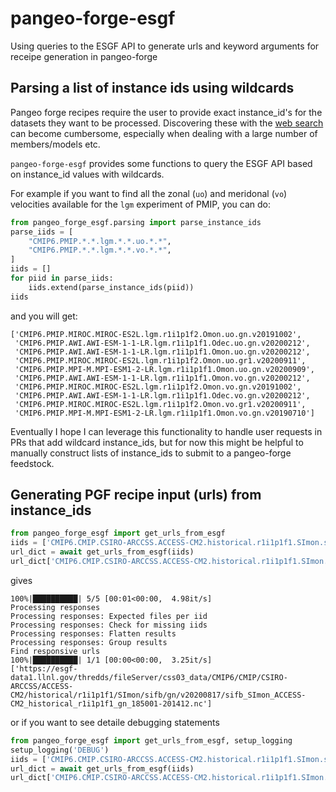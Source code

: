 # pangeo-forge-esgf

Using queries to the ESGF API to generate urls and keyword arguments for receipe generation in pangeo-forge

## Parsing a list of instance ids using wildcards

Pangeo forge recipes require the user to provide exact instance_id's for the datasets they want to be processed. Discovering these with the [web search](https://esgf-node.llnl.gov/search/cmip6/) can become cumbersome, especially when dealing with a large number of members/models etc.

`pangeo-forge-esgf` provides some functions to query the ESGF API based on instance_id values with wildcards.

For example if you want to find all the zonal (`uo`) and meridonal (`vo`) velocities available for the `lgm` experiment of PMIP, you can do:

```python
from pangeo_forge_esgf.parsing import parse_instance_ids
parse_iids = [
    "CMIP6.PMIP.*.*.lgm.*.*.uo.*.*",
    "CMIP6.PMIP.*.*.lgm.*.*.vo.*.*",
]
iids = []
for piid in parse_iids:
    iids.extend(parse_instance_ids(piid))
iids
```

and you will get:

```
['CMIP6.PMIP.MIROC.MIROC-ES2L.lgm.r1i1p1f2.Omon.uo.gn.v20191002',
 'CMIP6.PMIP.AWI.AWI-ESM-1-1-LR.lgm.r1i1p1f1.Odec.uo.gn.v20200212',
 'CMIP6.PMIP.AWI.AWI-ESM-1-1-LR.lgm.r1i1p1f1.Omon.uo.gn.v20200212',
 'CMIP6.PMIP.MIROC.MIROC-ES2L.lgm.r1i1p1f2.Omon.uo.gr1.v20200911',
 'CMIP6.PMIP.MPI-M.MPI-ESM1-2-LR.lgm.r1i1p1f1.Omon.uo.gn.v20200909',
 'CMIP6.PMIP.AWI.AWI-ESM-1-1-LR.lgm.r1i1p1f1.Omon.vo.gn.v20200212',
 'CMIP6.PMIP.MIROC.MIROC-ES2L.lgm.r1i1p1f2.Omon.vo.gn.v20191002',
 'CMIP6.PMIP.AWI.AWI-ESM-1-1-LR.lgm.r1i1p1f1.Odec.vo.gn.v20200212',
 'CMIP6.PMIP.MIROC.MIROC-ES2L.lgm.r1i1p1f2.Omon.vo.gr1.v20200911',
 'CMIP6.PMIP.MPI-M.MPI-ESM1-2-LR.lgm.r1i1p1f1.Omon.vo.gn.v20190710']
```

Eventually I hope I can leverage this functionality to handle user requests in PRs that add wildcard instance_ids, but for now this might be helpful to manually construct lists of instance_ids to submit to a pangeo-forge feedstock.

## Generating PGF recipe input (urls) from instance_ids

```python
from pangeo_forge_esgf import get_urls_from_esgf
iids = ['CMIP6.CMIP.CSIRO-ARCCSS.ACCESS-CM2.historical.r1i1p1f1.SImon.sifb.gn.v20200817']
url_dict = await get_urls_from_esgf(iids)
url_dict['CMIP6.CMIP.CSIRO-ARCCSS.ACCESS-CM2.historical.r1i1p1f1.SImon.sifb.gn.v20200817']
```

gives

```
100%|██████████| 5/5 [00:01<00:00,  4.98it/s]
Processing responses
Processing responses: Expected files per iid
Processing responses: Check for missing iids
Processing responses: Flatten results
Processing responses: Group results
Find responsive urls
100%|██████████| 1/1 [00:00<00:00,  3.25it/s]
['https://esgf-data1.llnl.gov/thredds/fileServer/css03_data/CMIP6/CMIP/CSIRO-ARCCSS/ACCESS-CM2/historical/r1i1p1f1/SImon/sifb/gn/v20200817/sifb_SImon_ACCESS-CM2_historical_r1i1p1f1_gn_185001-201412.nc']
```

or if you want to see detaile debugging statements

```python
from pangeo_forge_esgf import get_urls_from_esgf, setup_logging
setup_logging('DEBUG')
iids = ['CMIP6.CMIP.CSIRO-ARCCSS.ACCESS-CM2.historical.r1i1p1f1.SImon.sifb.gn.v20200817']
url_dict = await get_urls_from_esgf(iids)
url_dict['CMIP6.CMIP.CSIRO-ARCCSS.ACCESS-CM2.historical.r1i1p1f1.SImon.sifb.gn.v20200817']
```

